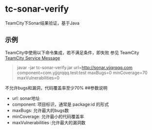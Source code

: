 # tc-sonar-verify
TeamCity下Sonar结果验证，基于Java

## 示例
TeamCity中使用以下命令集成，若不满足条件，即失败
参见 TeamCity [TeamCity Service Message](https://confluence.jetbrains.com/display/TCD9/Build+Script+Interaction+with+TeamCity?&_ga=2.40264418.1506726782.1573278037-1889108018.1569807688#BuildScriptInteractionwithTeamCity-reportingMessagesForBuildLogReportingMessagesForBuildLog)
>javar -jar tc-sonar-verify.jar url=http://sonar.yjjqrqqq.com  component=com.yjjqrqqq.test:test  maxBugs=0  minCoverage=70  maxVulnerabilities=0

不允许bugs和漏洞，代码覆盖率至少70%
##参数说明
+ url: sonar地址 
+ component: 项目标识，通常是  package:id 的形式
+ maxBugs: 允许最大的bugs数
+ minCoverage: 允许最小的代码覆盖率
+ maxVulnerabilities :允许最大的漏洞数

